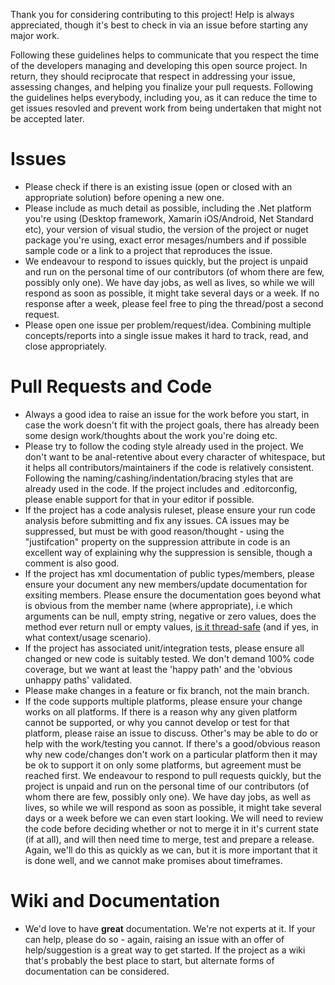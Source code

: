 Thank you for considering contributing to this project! Help is always appreciated, though it's best to check in via an issue before starting any major work.

Following these guidelines helps to communicate that you respect the time of the developers managing and developing this open source project. 
In return, they should reciprocate that respect in addressing your issue, assessing changes, and helping you finalize your pull requests. Following the 
guidelines helps everybody, including you, as it can reduce the time to get issues resovled and prevent work from being undertaken that might not be accepted later.


# Issues
* Please check if there is an existing issue (open or closed with an appropriate solution) before opening a new one.
* Please include as much detail as possible, including the .Net platform you're using (Desktop framework, Xamarin iOS/Android, Net Standard etc),
your version of visual studio, the version of the project or nuget package you're using, exact error mesages/numbers and if possible sample code or 
a link to a project that reproduces the issue.
* We endeavour to respond to issues quickly, but the project is unpaid and run on the personal time of our contributors (of whom there are few, possibly only one). 
We have day jobs, as well as lives, so while we will respond as soon as possible, it might take several days or a week. If no response after a week, please 
feel free to ping the thread/post a second request.
* Please open one issue per problem/request/idea. Combining multiple concepts/reports into a single issue makes it hard to track, read, and close appropriately.

# Pull Requests and Code
* Always a good idea to raise an issue for the work before you start, in case the work doesn't fit with the project goals, there has already
been some design work/thoughts about the work you're doing etc.
* Please try to follow the coding style already used in the project. We don't want to be anal-retentive about every character of whitespace, 
but it helps all contributors/maintainers if the code is relatively consistent. Following the naming/cashing/indentation/bracing styles that are already used in the code.
If the project includes and .editorconfig, please enable support for that in your editor if possible.
* If the project has a code analysis ruleset, please ensure your run code analysis before submitting and fix any issues. CA issues may be suppressed, but must be 
with good reason/thought - using the "justifcation" property on the suppression attribute in code is an excellent way of explaining why the suppression is sensible, though
a comment is also good.
* If the project has xml documentation of public types/members, please ensure your document any new members/update documentation for exsiting members. Please ensure the documentation 
goes beyond what is obvious from the member name (where appropriate), i.e which arguments can be null, empty string, negative or zero values, does the method ever return null or empty values,
[is it thread-safe](https://blogs.msdn.microsoft.com/ericlippert/2009/10/19/what-is-this-thing-you-call-thread-safe/) (and if yes, in what context/usage scenario).
* If the project has associated unit/integration tests, please ensure all changed or new code is suitably tested. We don't demand 100% code coverage, but we want at least the 
'happy path' and the 'obvious unhappy paths' validated.
* Please make changes in a feature or fix branch, not the main branch.
* If the code supports multiple platforms, please ensure your change works on all platforms. If there is a reason why any given platform cannot be supported, or why you cannot develop or test 
for that platform, please raise an issue to discuss. Other's may be able to do or help with the work/testing you cannot. If there's a good/obvious reason why new code/changes don't work on a particular 
platform then it may be ok to support it on only some platforms, but agreement must be reached first.
We endeavour to respond to pull requests quickly, but the project is unpaid and run on the personal time of our contributors (of whom there are few, possibly only one). 
We have day jobs, as well as lives, so while we will respond as soon as possible, it might take several days or a week before we can even start looking. We will need to review the code 
before deciding whether or not to merge it in it's current state (if at all), and will then need time to merge, test and prepare a release. Again, we'll do this as quickly as we can, but it 
is more important that it is done well, and we cannot make promises about timeframes.

# Wiki and Documentation
* We'd love to have **great** documentation. We're not experts at it. If your can help, please do so - again, raising an issue with an offer of help/suggestion is a great way to get 
started. If the project as a wiki that's probably the best place to start, but alternate forms of documentation can be considered. 
